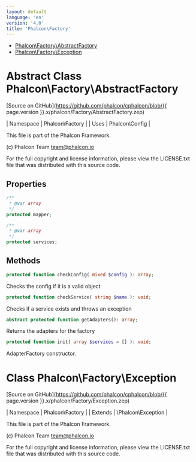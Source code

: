 ```yaml
---
layout: default
language: 'en'
version: '4.0'
title: 'Phalcon\Factory'
---
```


* [Phalcon\Factory\AbstractFactory](#factory-abstractfactory)
* [Phalcon\Factory\Exception](#factory-exception)
        
<h1 id="factory-abstractfactory">Abstract Class Phalcon\Factory\AbstractFactory</h1>

[Source on GitHub](https://github.com/phalcon/cphalcon/blob/{{ page.version }}.x/phalcon/Factory/AbstractFactory.zep)

| Namespace  | Phalcon\Factory |
| Uses       | Phalcon\Config |

This file is part of the Phalcon Framework.

(c) Phalcon Team <team@phalcon.io>

For the full copyright and license information, please view the LICENSE.txt
file that was distributed with this source code.


## Properties
```php
/**
 * @var array
 */
protected mapper;

/**
 * @var array
 */
protected services;

```

## Methods
```php
protected function checkConfig( mixed $config ): array;
```
Checks the config if it is a valid object


```php
protected function checkService( string $name ): void;
```
Checks if a service exists and throws an exception


```php
abstract protected function getAdapters(): array;
```
Returns the adapters for the factory


```php
protected function init( array $services = [] ): void;
```
AdapterFactory constructor.



        
<h1 id="factory-exception">Class Phalcon\Factory\Exception</h1>

[Source on GitHub](https://github.com/phalcon/cphalcon/blob/{{ page.version }}.x/phalcon/Factory/Exception.zep)

| Namespace  | Phalcon\Factory |
| Extends    | \Phalcon\Exception |

This file is part of the Phalcon Framework.

(c) Phalcon Team <team@phalcon.io>

For the full copyright and license information, please view the LICENSE.txt
file that was distributed with this source code.

